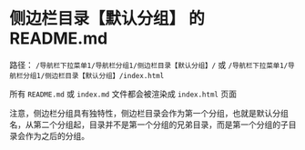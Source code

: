 # 侧边栏目录【默认分组】 的 README.md

路径： `/导航栏下拉菜单1/导航栏分组1/侧边栏目录【默认分组】/` 或 `/导航栏下拉菜单1/导航栏分组1/侧边栏目录【默认分组】/index.html`

所有 `README.md` 或 `index.md` 文件都会被渲染成 `index.html` 页面

注意，侧边栏分组具有独特性，侧边栏目录会作为第一个分组，也就是默认分组名，从第二个分组起，目录并不是第一个分组的兄弟目录，而是第一个分组的子目录会作为之后的分组。

